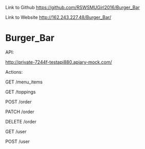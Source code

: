 Link to Github
https://github.com/RSWSMUGirl2016/Burger_Bar

Link to Website
http://162.243.227.48/Burger_Bar/

Burger_Bar
===========

API:

  http://private-7244f-testapi880.apiary-mock.com/

Actions:

  GET /menu_items
  
  GET /toppings
  
  POST /order
  
  PATCH /order
  
  DELETE /order
  
  GET /user
  
  POST /user
